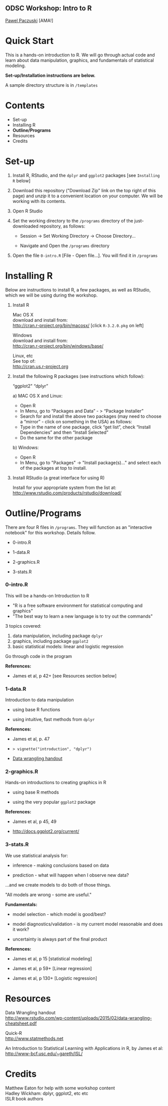 ## ODSC Workshop: Intro to R
[Pawel Paczuski](http://www.pavopax.com)   [AMA!] 	

Quick Start
===============================================================================
This is a hands-on introduction to R. We will go through actual code
and learn about data manipulation, graphics, and fundamentals of
statistical modeling.

**Set-up/Installation instructions are below.**

A sample directory structure is in `/templates`


Contents
===============================================================================

* Set-up
* Installing R  
* **Outline/Programs**
* Resources  
* Credits  



  



Set-up
===============================================================================

1. Install R, RStudio, and the `dplyr` and `ggplot2` packages
   [see `Installing R` below]

2. Download this repository ("Download Zip" link on the top right of
   this page) and *unzip* it to a convenient location on your
   computer. We will be working with its contents.

3. Open R Studio

4. Set the working directory to the `/programs` directory of the
   just-downloaded repository, as follows:

   * Session -> Set Working Directory -> Choose Directory...

   * Navigate and Open the `/programs` directory

5. Open the file `0-intro.R` [File - Open file...]. You will find it
   in `/programs`
	


Installing R
===============================================================================

Below are instructions to install R, a few packages, as well as
RStudio, which we will be using during the workshop.

1. Install R

	Mac OS X  
	download and install from:  
	http://cran.r-project.org/bin/macosx/ [click `R-3.2.0.pkg` on left]

	Windows  
	download and install from:  
	http://cran.r-project.org/bin/windows/base/

	Linux, etc  
	See top of:  
	http://cran.us.r-project.org 

2. Install the following R packages (see instructions which follow):

	“ggplot2"
	“dplyr”

	a) MAC OS X and Linux:
	* Open R
	* In Menu, go to “Packages and Data” - > “Package Installer”
	* Search for and install the above two packages (may need to
      choose a “mirror” - click on something in the USA) as follows:
	* Type in the name of one package, click “get list”, check
      “Install Dependencies” and then “Install Selected”
	* Do the same for the other package
	
	b) Windows:
	* Open R
	* In Menu, go to "Packages" -> "Install package(s)..." and select
      each of the packages at top to install.
	

3. Install RStudio (a great interface for using R)

	Install for your appropriate system from the list at:
	http://www.rstudio.com/products/rstudio/download/


Outline/Programs
===============================================================================

There are four R files in `/programs`. They will function as an
"interactive notebook" for this workshop. Details follow.

* 0-intro.R

* 1-data.R

* 2-graphics.R

* 3-stats.R


### 0-intro.R
This will be a hands-on Introduction to R

* "R is a free software environment for statistical computing and graphics"
* "The best way to learn a new language is to try out the commands"

3 topics covered:  
1. data manipulation, including package `dplyr`  
2. graphics, including package `ggplot2`  
3. basic statistical models: linear and logistic regression  

Go through code in the program

**References:**

* James et al, p 42+ [see Resources section below]


### 1-data.R
Introduction to data manipulation

* using base R functions

* using intuitive, fast methods from `dplyr` 

**References:**

* James et al, p. 47

* `> vignette("introduction", "dplyr")`

* [Data wrangling handout](http://www.rstudio.com/wp-content/uploads/2015/02/data-wrangling-cheatsheet.pdf)



### 2-graphics.R

Hands-on introductions to creating graphics in R

* using base R methods

* using the very popular `ggplot2` package


**References:**

* James et al, p 45, 49

* http://docs.ggplot2.org/current/


### 3-stats.R

We use statistical analysis for:

* inference - making conclusions based on data

* prediction - what will happen when I observe new data?

...and we create models to do both of those things.

"All models are wrong - some are useful."

**Fundamentals:**

* model selection - which model is good/best?

* model diagnostics/validation - is my current model reasonable and
  does it work?

* uncertainty is always part of the final product


**References:**

* James et al, p 15 [statistical modeling]

* James et al, p 59+ [Linear regression]

* James et al, p 130+ [Logistic regression]






	




Resources
===============================================================================

Data Wrangling handout  
http://www.rstudio.com/wp-content/uploads/2015/02/data-wrangling-cheatsheet.pdf

Quick-R  
http://www.statmethods.net

An Introduction to Statistical Learning with Applications in R, by James et al:  
http://www-bcf.usc.edu/~gareth/ISL/




Credits 
===============================================================================
Matthew Eaton for help with some workshop content    
Hadley Wickham: dplyr, ggplot2, etc etc   
ISLR book authors  


